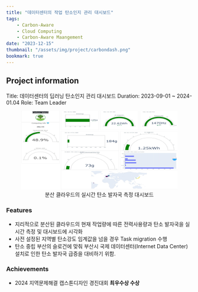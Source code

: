 ```yaml
---
title: "데이터센터의 작업 탄소인지 관리 대시보드"
tags:
    - Carbon-Aware
    - Cloud Computing    
    - Carbon-Aware Maangement
date: "2023-12-15"
thumbnail: "/assets/img/project/carbondash.png"
bookmark: true
---
```


## Project information
Title: 데이터센터의 딥러닝 탄소인지 관리 대시보드
Duration: 2023-09-01 ~ 2024-01.04
Role: Team Leader

<figure> 
    <img src="/assets/img/project/carbondash.png" alt="carbondash">
    <figcaption align='center'>분산 클라우드의 실시간 탄소 발자국 측정 대시보드</figcaption>
</figure>

### Features
- 지리적으로 분산된 클라우드의 현재 작업량에 따른 전력사용량과 탄소 발자국을 실시간 측정 및 대시보드에 시각화
- 사전 설정된 지역별 탄소강도 임계값을 넘을 경우 Task migration 수행
- 탄소 중립 부산의 슬로건에 맞춰 부산시 국제 데이터센터(Internet Data Center) 설치로 인한 탄소 발자국 급증을 대비하기 위함.
### Achievements
- 2024 지역문제해결 캡스톤디자인 경진대회 **최우수상 수상**




